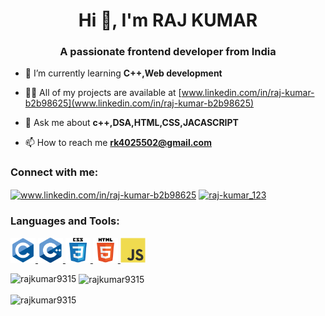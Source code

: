 <h1 align="center">Hi 👋, I'm RAJ KUMAR</h1>
<h3 align="center">A passionate frontend developer from India</h3>

- 🌱 I’m currently learning **C++,Web development**

- 👨‍💻 All of my projects are available at [www.linkedin.com/in/raj-kumar-b2b98625](www.linkedin.com/in/raj-kumar-b2b98625)

- 💬 Ask me about **c++,DSA,HTML,CSS,JACASCRIPT**

- 📫 How to reach me **rk4025502@gmail.com**

<h3 align="left">Connect with me:</h3>
<p align="left">
<a href="https://linkedin.com/in/www.linkedin.com/in/raj-kumar-b2b98625" target="blank"><img align="center" src="https://raw.githubusercontent.com/rahuldkjain/github-profile-readme-generator/master/src/images/icons/Social/linked-in-alt.svg" alt="www.linkedin.com/in/raj-kumar-b2b98625" height="30" width="40" /></a>
<a href="https://www.leetcode.com/raj-kumar_123" target="blank"><img align="center" src="https://raw.githubusercontent.com/rahuldkjain/github-profile-readme-generator/master/src/images/icons/Social/leet-code.svg" alt="raj-kumar_123" height="30" width="40" /></a>
</p>

<h3 align="left">Languages and Tools:</h3>
<p align="left"> <a href="https://www.cprogramming.com/" target="_blank" rel="noreferrer"> <img src="https://raw.githubusercontent.com/devicons/devicon/master/icons/c/c-original.svg" alt="c" width="40" height="40"/> </a> <a href="https://www.w3schools.com/cpp/" target="_blank" rel="noreferrer"> <img src="https://raw.githubusercontent.com/devicons/devicon/master/icons/cplusplus/cplusplus-original.svg" alt="cplusplus" width="40" height="40"/> </a> <a href="https://www.w3schools.com/css/" target="_blank" rel="noreferrer"> <img src="https://raw.githubusercontent.com/devicons/devicon/master/icons/css3/css3-original-wordmark.svg" alt="css3" width="40" height="40"/> </a> <a href="https://www.w3.org/html/" target="_blank" rel="noreferrer"> <img src="https://raw.githubusercontent.com/devicons/devicon/master/icons/html5/html5-original-wordmark.svg" alt="html5" width="40" height="40"/> </a> <a href="https://developer.mozilla.org/en-US/docs/Web/JavaScript" target="_blank" rel="noreferrer"> <img src="https://raw.githubusercontent.com/devicons/devicon/master/icons/javascript/javascript-original.svg" alt="javascript" width="40" height="40"/> </a> </p>

<p><img align="left" src="https://github-readme-stats.vercel.app/api/top-langs?username=rajkumar9315&show_icons=true&locale=en&layout=compact" alt="rajkumar9315" /></p>

<p>&nbsp;<img align="center" src="https://github-readme-stats.vercel.app/api?username=rajkumar9315&show_icons=true&locale=en" alt="rajkumar9315" /></p>

<p><img align="center" src="https://github-readme-streak-stats.herokuapp.com/?user=rajkumar9315&" alt="rajkumar9315" /></p>
